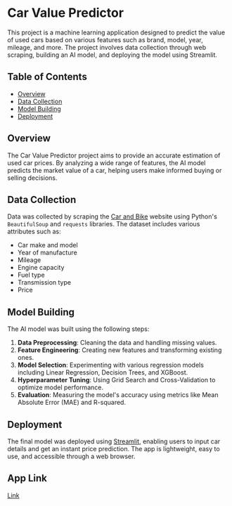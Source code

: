 # Car Value Predictor

This project is a machine learning application designed to predict the value of used cars based on various features such as brand, model, year, mileage, and more. The project involves data collection through web scraping, building an AI model, and deploying the model using Streamlit.

## Table of Contents

- [Overview](#overview)
- [Data Collection](#data-collection)
- [Model Building](#model-building)
- [Deployment](#deployment)

## Overview

The Car Value Predictor project aims to provide an accurate estimation of used car prices. By analyzing a wide range of features, the AI model predicts the market value of a car, helping users make informed buying or selling decisions.

## Data Collection

Data was collected by scraping the [Car and Bike](https://www.carandbike.com/) website using Python's `BeautifulSoup` and `requests` libraries. The dataset includes various attributes such as:

- Car make and model
- Year of manufacture
- Mileage
- Engine capacity
- Fuel type
- Transmission type
- Price

## Model Building

The AI model was built using the following steps:

1. **Data Preprocessing**: Cleaning the data and handling missing values.
2. **Feature Engineering**: Creating new features and transforming existing ones.
3. **Model Selection**: Experimenting with various regression models including Linear Regression, Decision Trees, and XGBoost.
4. **Hyperparameter Tuning**: Using Grid Search and Cross-Validation to optimize model performance.
5. **Evaluation**: Measuring the model's accuracy using metrics like Mean Absolute Error (MAE) and R-squared.

## Deployment

The final model was deployed using [Streamlit](https://streamlit.io/), enabling users to input car details and get an instant price prediction. The app is lightweight, easy to use, and accessible through a web browser.

## App Link
[Link](https://car-and-bike.onrender.com)

